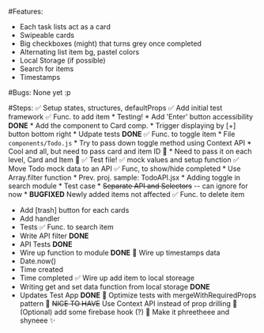 #Features:
* Each task lists act as a card
* Swipeable cards
* Big checkboxes (might) that turns grey once completed
* Alternating list item bg, pastel colors
* Local Storage (if possible)
* Search for items
* Timestamps

#Bugs:
None yet :p

#Steps:
✅ Setup states, structures, defaultProps
✅ Add initial test framework
✅ Func. to add item
    * Testing!
    * Add 'Enter' button accessibility **DONE**
    * Add the component to Card comp.
      * Trigger displaying by [+] button bottom right
    * Udpate tests **DONE**
✅ Func. to toggle item
    * File `components/Todo.js`
    * Try to pass down toggle method using Context API
    * Cool and all, but need to pass card and item ID 🤔
      * Need to pass it on each level, Card and Item 🤦
    ✅ Test file!
     ✅ mock values and setup function
✅ Move Todo mock data to an API
✅ Func, to show/hide completed
    * Use Array.filter function
    * Prev. proj. sample: TodoAPI.jsx
    * Adding toggle in search module
    * Test case
    * ~~Separate API and Selectors~~ -- can ignore for now
    * **BUGFIXED** Newly added items not affected
✅ Func. to delete item
  * Add [trash] button for each cards
  * Add handler
  * Tests
✅ Func. to search item
  * Write API filter **DONE**
  * API Tests **DONE**
  * Wire up function to module **DONE**
🔳 Wire up timestamps data
  * Date.now()
  * Time created
  * Time completed
✅ Wire up add item to local storeage
  * Writing get and set data function from local storage **DONE**
  * Updates Test App **DONE**
🔳 Optimize tests with mergeWithRequiredProps pattern
🔳 ~~NICE TO HAVE~~ Use Context API instead of prop drilling
🔳 (Optional) add some firebase hook (?)
🔳 Make it phreetheee and shyneee ✨
